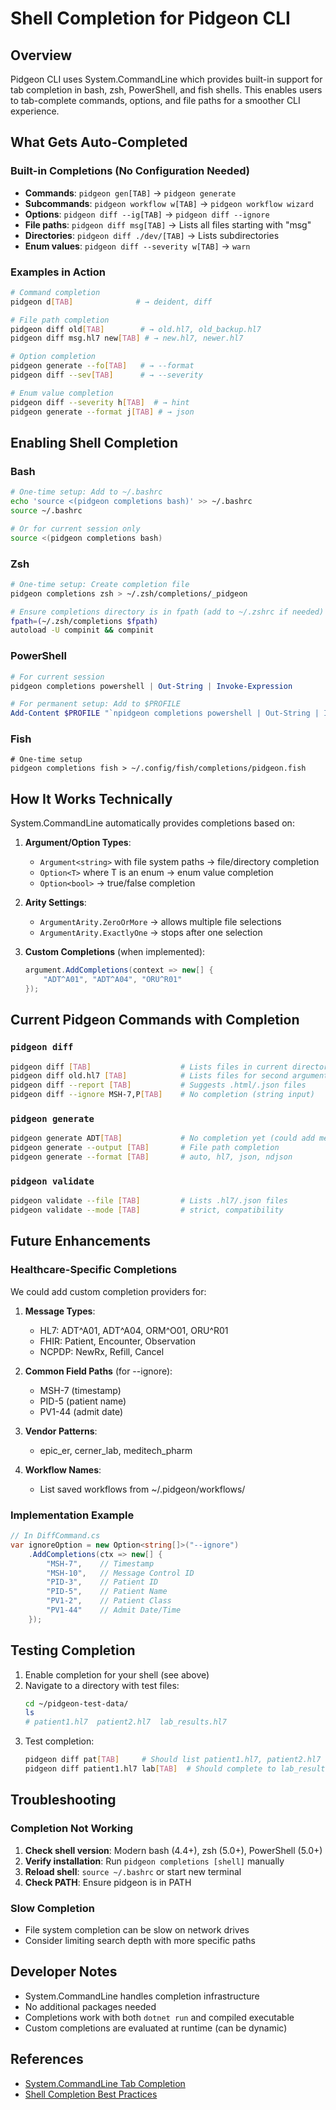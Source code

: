 # Shell Completion for Pidgeon CLI

## Overview
Pidgeon CLI uses System.CommandLine which provides built-in support for tab completion in bash, zsh, PowerShell, and fish shells. This enables users to tab-complete commands, options, and file paths for a smoother CLI experience.

## What Gets Auto-Completed

### Built-in Completions (No Configuration Needed)
- **Commands**: `pidgeon gen[TAB]` → `pidgeon generate`
- **Subcommands**: `pidgeon workflow w[TAB]` → `pidgeon workflow wizard`
- **Options**: `pidgeon diff --ig[TAB]` → `pidgeon diff --ignore`
- **File paths**: `pidgeon diff msg[TAB]` → Lists all files starting with "msg"
- **Directories**: `pidgeon diff ./dev/[TAB]` → Lists subdirectories
- **Enum values**: `pidgeon diff --severity w[TAB]` → `warn`

### Examples in Action
```bash
# Command completion
pidgeon d[TAB]              # → deident, diff

# File path completion  
pidgeon diff old[TAB]        # → old.hl7, old_backup.hl7
pidgeon diff msg.hl7 new[TAB] # → new.hl7, newer.hl7

# Option completion
pidgeon generate --fo[TAB]   # → --format
pidgeon diff --sev[TAB]      # → --severity

# Enum value completion
pidgeon diff --severity h[TAB]  # → hint
pidgeon generate --format j[TAB] # → json
```

## Enabling Shell Completion

### Bash
```bash
# One-time setup: Add to ~/.bashrc
echo 'source <(pidgeon completions bash)' >> ~/.bashrc
source ~/.bashrc

# Or for current session only
source <(pidgeon completions bash)
```

### Zsh
```bash
# One-time setup: Create completion file
pidgeon completions zsh > ~/.zsh/completions/_pidgeon

# Ensure completions directory is in fpath (add to ~/.zshrc if needed)
fpath=(~/.zsh/completions $fpath)
autoload -U compinit && compinit
```

### PowerShell
```powershell
# For current session
pidgeon completions powershell | Out-String | Invoke-Expression

# For permanent setup: Add to $PROFILE
Add-Content $PROFILE "`npidgeon completions powershell | Out-String | Invoke-Expression"
```

### Fish
```fish
# One-time setup
pidgeon completions fish > ~/.config/fish/completions/pidgeon.fish
```

## How It Works Technically

System.CommandLine automatically provides completions based on:

1. **Argument/Option Types**:
   - `Argument<string>` with file system paths → file/directory completion
   - `Option<T>` where T is an enum → enum value completion
   - `Option<bool>` → true/false completion

2. **Arity Settings**:
   - `ArgumentArity.ZeroOrMore` → allows multiple file selections
   - `ArgumentArity.ExactlyOne` → stops after one selection

3. **Custom Completions** (when implemented):
   ```csharp
   argument.AddCompletions(context => new[] {
       "ADT^A01", "ADT^A04", "ORU^R01"
   });
   ```

## Current Pidgeon Commands with Completion

### `pidgeon diff`
```bash
pidgeon diff [TAB]                    # Lists files in current directory
pidgeon diff old.hl7 [TAB]            # Lists files for second argument
pidgeon diff --report [TAB]           # Suggests .html/.json files
pidgeon diff --ignore MSH-7,P[TAB]    # No completion (string input)
```

### `pidgeon generate`
```bash
pidgeon generate ADT[TAB]             # No completion yet (could add message types)
pidgeon generate --output [TAB]       # File path completion
pidgeon generate --format [TAB]       # auto, hl7, json, ndjson
```

### `pidgeon validate`
```bash
pidgeon validate --file [TAB]         # Lists .hl7/.json files
pidgeon validate --mode [TAB]         # strict, compatibility
```

## Future Enhancements

### Healthcare-Specific Completions
We could add custom completion providers for:

1. **Message Types**: 
   - HL7: ADT^A01, ADT^A04, ORM^O01, ORU^R01
   - FHIR: Patient, Encounter, Observation
   - NCPDP: NewRx, Refill, Cancel

2. **Common Field Paths** (for --ignore):
   - MSH-7 (timestamp)
   - PID-5 (patient name)
   - PV1-44 (admit date)

3. **Vendor Patterns**:
   - epic_er, cerner_lab, meditech_pharm

4. **Workflow Names**:
   - List saved workflows from ~/.pidgeon/workflows/

### Implementation Example
```csharp
// In DiffCommand.cs
var ignoreOption = new Option<string[]>("--ignore")
    .AddCompletions(ctx => new[] {
        "MSH-7",    // Timestamp
        "MSH-10",   // Message Control ID  
        "PID-3",    // Patient ID
        "PID-5",    // Patient Name
        "PV1-2",    // Patient Class
        "PV1-44"    // Admit Date/Time
    });
```

## Testing Completion

1. Enable completion for your shell (see above)
2. Navigate to a directory with test files:
   ```bash
   cd ~/pidgeon-test-data/
   ls
   # patient1.hl7  patient2.hl7  lab_results.hl7  
   ```
3. Test completion:
   ```bash
   pidgeon diff pat[TAB]     # Should list patient1.hl7, patient2.hl7
   pidgeon diff patient1.hl7 lab[TAB]  # Should complete to lab_results.hl7
   ```

## Troubleshooting

### Completion Not Working
1. **Check shell version**: Modern bash (4.4+), zsh (5.0+), PowerShell (5.0+)
2. **Verify installation**: Run `pidgeon completions [shell]` manually
3. **Reload shell**: `source ~/.bashrc` or start new terminal
4. **Check PATH**: Ensure pidgeon is in PATH

### Slow Completion
- File system completion can be slow on network drives
- Consider limiting search depth with more specific paths

## Developer Notes

- System.CommandLine handles completion infrastructure
- No additional packages needed
- Completions work with both `dotnet run` and compiled executable
- Custom completions are evaluated at runtime (can be dynamic)

## References
- [System.CommandLine Tab Completion](https://github.com/dotnet/command-line-api/blob/main/docs/Features/tab-completion.md)
- [Shell Completion Best Practices](https://github.com/dotnet/command-line-api/wiki/Shell-Completion-Best-Practices)